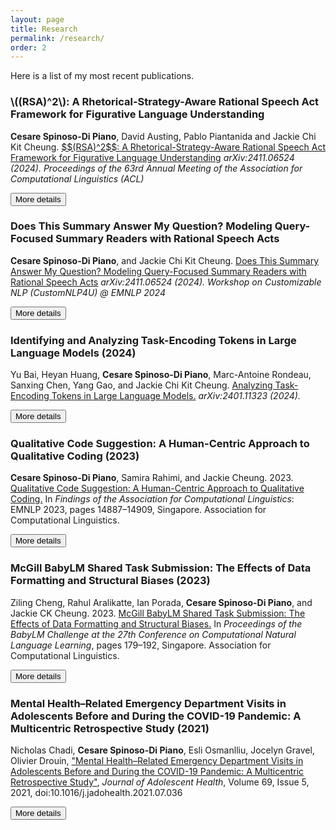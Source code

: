 ```yaml
---
layout: page
title: Research
permalink: /research/
order: 2
---
```


Here is a list of my most recent publications.

<h3>\((RSA)^2\): A Rhetorical-Strategy-Aware Rational Speech Act Framework for Figurative Language Understanding</h3>
<b>Cesare Spinoso-Di Piano</b>, David Austing, Pablo Piantanida and Jackie Chi Kit Cheung. <a href="https://arxiv.org/abs/2506.09301">$$(RSA)^2$$: A Rhetorical-Strategy-Aware Rational Speech Act Framework for Figurative Language Understanding</a> <i>arXiv:2411.06524 (2024).</i> <i>Proceedings of the 63rd Annual Meeting of the Association for Computational Linguistics (ACL)</i>

<button onclick="HideShowElement('rsa_two')">More details</button>
<div id="rsa_two" style="display: none;">

A record-setting blizzard is raging through Montreal. Your friend says "Wow, the weather is so amazing!" While humans can easily interpret sarcastic or ironic statements like this one, LLMs often struggle with such linguistic phenomena. In this paper (ACL 2025 - Main Conference), we propose a rhetorical-strategy-aware probabilistic framework to model such uses of language. We show that using this framework, we enable LLMs to more realistically interpret non-literal language. In a nutshell, our framework modes figurative language through different <i>rhetorical listeners</i> : one listener will interpret language literally (they will think you mean exactly what you say), another will interpret language ironically (they will think you mean the opposite of what you say), etc. These listeners and their interpretations are then marginalized together to produce distributions which we show are often compatible with human expectations!

</div>

<h3>Does This Summary Answer My Question? Modeling Query-Focused Summary Readers with Rational Speech Acts</h3>
<b>Cesare Spinoso-Di Piano</b>, and Jackie Chi Kit Cheung. <a href="https://arxiv.org/abs/2411.06524">Does This Summary Answer My Question? Modeling Query-Focused Summary Readers with Rational Speech Acts</a> <i>arXiv:2411.06524 (2024).</i> <i>Workshop on Customizable NLP (CustomNLP4U) @ EMNLP 2024</i>

<button onclick="HideShowElement('qfs')">More details</button>
<div id="qfs" style="display: none;">

This paper which was presented as a poster at the CustomNLP4U Workshop proposed to model the <i>readers</i> of query-focused summaries using LLMs in order to <i>re-rank</i> candidate summaries based on information needs. We found that using likelihood-based (e.g., LLM-induced conditional likelihoods) methods to score candidate summaries can perform <i>worse than random</i> and that our method mitigates this through a reader-based re-ranking procedure based on the Rational Speech Acts framework.

</div>

<h3>Identifying and Analyzing Task-Encoding Tokens in Large Language Models (2024)</h3>
Yu Bai, Heyan Huang, <b>Cesare Spinoso-Di Piano</b>, Marc-Antoine Rondeau, Sanxing Chen, Yang Gao, and Jackie Chi Kit Cheung. <a href="https://arxiv.org/abs/2401.11323">Analyzing Task-Encoding Tokens in Large Language Models.</a> <i>arXiv:2401.11323 (2024).</i>

<button onclick="HideShowElement('tek')">More details</button>
<div id="tek" style="display: none;">

This preprint was the result of a project led by the wonderful <a href="https://ybai-nlp.github.io/">Yu Bai</a> who worked to analyze the behaviour of large language models (LLMs) while performing in-context learning. We found that LLMs are quite sensitive to <i>task-encoding tokens</i> (e.g., tokens making up the prompt template) in terms of donwstream performance. For example, we observe that the performance of models drops to <b>0%</b> (yes, worse than random) when provided a prompt with input-output demonstrations but <i>no</i> template tokens.
</div>

<h3>Qualitative Code Suggestion: A Human-Centric Approach to Qualitative Coding (2023)</h3>

<b>Cesare Spinoso-Di Piano</b>, Samira Rahimi, and Jackie Cheung. 2023. <a href="https://aclanthology.org/2023.findings-emnlp.993/">Qualitative Code Suggestion: A Human-Centric Approach to Qualitative Coding.</a> In <i>Findings of the Association for Computational Linguistics</i>: EMNLP 2023, pages 14887–14909, Singapore. Association for Computational Linguistics.

<button onclick="HideShowElement('qcs')">More details</button>
<div id="qcs" style="display: none;">

This publication was the result of the work I carried out during my Master's at McGill with my wonderful advisors <a href="https://www.cs.mcgill.ca/~jcheung/index.html">Jackie Cheung</a> and <a href="https://rahimislab.ca/">Samira Rahimi</a>. We showed that qualitative coding, a qualitative research technique, can be <b>partially</b> automated in a way which better aligns with the desires of scientists which frequently conduct these analyses.
</div>

<h3>McGill BabyLM Shared Task Submission: The Effects of Data Formatting and Structural Biases (2023)</h3>

Ziling Cheng, Rahul Aralikatte, Ian Porada, <b>Cesare Spinoso-Di Piano</b>, and Jackie CK Cheung. 2023. <a href="https://aclanthology.org/2023.conll-babylm.18/">McGill BabyLM Shared Task Submission: The Effects of Data Formatting and Structural Biases.</a> In <i>Proceedings of the BabyLM Challenge at the 27th Conference on Computational Natural Language Learning</i>, pages 179–192, Singapore. Association for Computational Linguistics.

<button onclick="HideShowElement('details_babylm')">More details</button>
<div id="details_babylm" style="display: none;">

This publication was the result of a project lead by the brilliant and tremendously hard-working <a href="https://scholar.google.com/citations?user=_2W8Ai4AAAAJ&hl=en">Ziling Cheng</a> in the context of the <a href="https://babylm.github.io/">BabyLM Challenge</a>. Through our experiments, we showed that more careful data preprocessing decisions can lead to performance increases of language models trained on very little amounts of data.
</div>


<h3>Mental Health–Related Emergency Department Visits in Adolescents Before and During the COVID-19 Pandemic: A Multicentric Retrospective Study (2021)</h3>

Nicholas Chadi, <b>Cesare Spinoso-Di Piano</b>, Esli Osmanlliu, Jocelyn Gravel, Olivier Drouin, <a href="https://www.sciencedirect.com/science/article/pii/S1054139X21003931">"Mental Health–Related Emergency Department Visits in Adolescents Before and During the COVID-19 Pandemic: A Multicentric Retrospective Study"</a>, <i>Journal of Adolescent Health</i>, Volume 69, Issue 5, 2021, doi:10.1016/j.jadohealth.2021.07.036

<button onclick="HideShowElement('details_covid_teens')">More details</button>
<div id="details_covid_teens" style="display: none;">

This publication was the result of work conducted with <a href="https://nicholaschadi.com/">Dr. Nicholas Chadi</a> and <a href="https://recherche.umontreal.ca/english/our-researchers/professors-directory/researcher/is/in31525/">Dr. Olivier Drouin</a> while I was a data analyst at the <a href="https://research.chusj.org/en/Home">Research Centre of Sainte-Justine University Hospital</a>. Through our analyses, we showed a significant increase in adolescent eating-disorder-related emergency department visits between 2018-2019 (pre-pandemic) and 2020 (at the peak of the pandemic). 
</div>